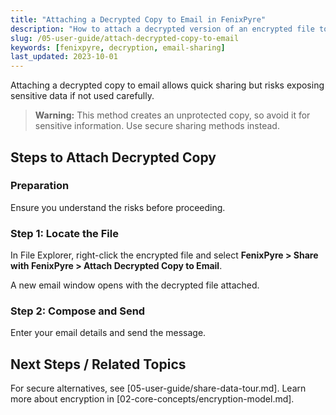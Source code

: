 ```yaml
---
title: "Attaching a Decrypted Copy to Email in FenixPyre"
description: "How to attach a decrypted version of an encrypted file to an email, with warnings on security risks."
slug: /05-user-guide/attach-decrypted-copy-to-email
keywords: [fenixpyre, decryption, email-sharing]
last_updated: 2023-10-01
---
```


Attaching a decrypted copy to email allows quick sharing but risks exposing sensitive data if not used carefully.

> **Warning:** This method creates an unprotected copy, so avoid it for sensitive information. Use secure sharing methods instead.

## Steps to Attach Decrypted Copy

### Preparation
Ensure you understand the risks before proceeding.

### Step 1: Locate the File
In File Explorer, right-click the encrypted file and select **FenixPyre > Share with FenixPyre > Attach Decrypted Copy to Email**.

<!-- IMG: ./media/05-user-guide/attach-decrypted-step1.png | Alt: Right-click menu for attaching decrypted copy -->

A new email window opens with the decrypted file attached.

### Step 2: Compose and Send
Enter your email details and send the message.

<!-- IMG: ./media/05-user-guide/attach-decrypted-step2.png | Alt: Email composition with attached file -->

## Next Steps / Related Topics
For secure alternatives, see [05-user-guide/share-data-tour.md]. Learn more about encryption in [02-core-concepts/encryption-model.md].
